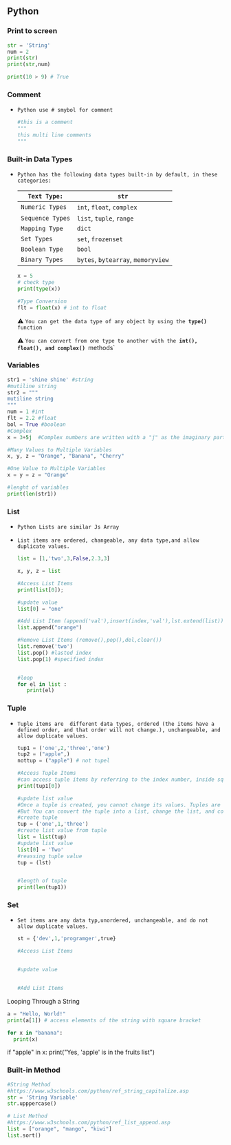 ## Python









### Print to screen

```python
str = 'String'
num = 2
print(str)
print(str,num)

print(10 > 9) # True
```







### Comment

- `Python use # smybol for comment`

  ```python
  #this is a comment
  """
  this multi line comments
  """
  ```







### Built-in Data Types

- `Python has the following data types built-in by default, in these categories:`

  | `Text Type:`     | `str`                              |
  | ---------------- | ---------------------------------- |
  | `Numeric Types`  | `int`, `float`, `complex`          |
  | `Sequence Types` | `list`, `tuple`, `range`           |
  | `Mapping Type`   | `dict`                             |
  | `Set Types`      | `set`, `frozenset`                 |
  | `Boolean Type`   | `bool`                             |
  | `Binary Types`   | `bytes`, `bytearray`, `memoryview` |

  ```python
  x = 5
  # check type
  print(type(x)) 
  
  #Type Conversion 
  flt = float(x) # int to float
  ```

  :warning: `You can get the data type of any object by using the `**`type()`** `function`

  :warning: `You can convert from one type to another with the `**`int(), float(), and complex()`**` `methods`







###  Variables

```python
str1 = 'shine shine' #string
#mutiline string
str2 = """
mutiline string
"""
num = 1 #int
flt = 2.2 #float
bol = True #boolean
#Complex 
x = 3+5j  #Complex numbers are written with a "j" as the imaginary part

#Many Values to Multiple Variables
x, y, z = "Orange", "Banana", "Cherry"

#One Value to Multiple Variables
x = y = z = "Orange"

#lenght of variables
print(len(str1))
```







### List 

- `Python Lists are similar Js Array `

- `List items are ordered, changeable, any data type,and allow duplicate values.`

  ```python
  list = [1,'two',3,False,2.3,3] 
  
  x, y, z = list
  
  #Access List Items
  print(list[0]);
  
  #update value
  list[0] = "one"
  
  #Add List Item (append('val'),insert(index,'val'),lst.extend(list))
  list.append("orange") 
  
  #Remove List Items (remove(),pop(),del,clear())
  list.remove('two')
  list.pop() #lasted index
  list.pop(1) #specified index
  
  
  #loop
  for el in list :
     print(el)
  
  ```







### Tuple

- `Tuple items are  different data types, ordered (the items have a defined order, and that order will not change.), unchangeable, and allow duplicate values.`

  ```python
  tup1 = ('one',2,'three','one')
  tup2 = ("apple",)
  nottup = ("apple") # not tupel
  
  #Access Tuple Items
  #can access tuple items by referring to the index number, inside square brackets
  print(tup1[0])
  
  #update list value 
  #Once a tuple is created, you cannot change its values. Tuples are unchangeable, or immutable as it also is called
  #But You can convert the tuple into a list, change the list, and convert the list back into a tuple
  #create tuple
  tup = ('one',1,'three')
  #create list value from tuple
  list = list(tup)
  #update list value 
  list[0] = 'Two'
  #reassing tuple value
  tup = (lst)
  
  
  #length of tuple
  print(len(tup1))
  ```

  





### Set

- `Set items are any data typ,unordered, unchangeable, and do not allow duplicate values.`

  ```python
  st = {'dev',1,'programger',true}
  
  #Access List Items
  
  
  #update value
  
  
  #Add List Items
  
  ```

  

  

  

  

  

Looping Through a String

```python
a = "Hello, World!" 
print(a[1]) # access elements of the string with square bracket

for x in "banana": 
  print(x)
```



if "apple" in x:
    print("Yes, 'apple' is in the fruits list")



### Built-in Method

```python
#String Method
#https://www.w3schools.com/python/ref_string_capitalize.asp
str = 'String Variable'
str.upppercase()

# List Method
#https://www.w3schools.com/python/ref_list_append.asp
list = ["orange", "mango", "kiwi"]
list.sort()
```







